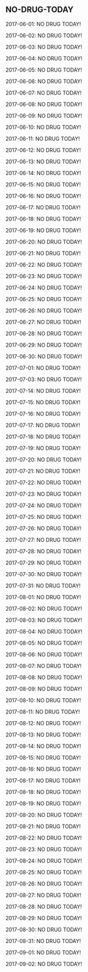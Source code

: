 ## NO-DRUG-TODAY

2017-06-01: NO DRUG TODAY!

2017-06-02: NO DRUG TODAY!

2017-06-03: NO DRUG TODAY!

2017-06-04: NO DRUG TODAY!

2017-06-05: NO DRUG TODAY!

2017-06-06: NO DRUG TODAY!

2017-06-07: NO DRUG TODAY!

2017-06-08: NO DRUG TODAY!

2017-06-09: NO DRUG TODAY!

2017-06-10: NO DRUG TODAY!

2017-06-11: NO DRUG TODAY!

2017-06-12: NO DRUG TODAY!

2017-06-13: NO DRUG TODAY!

2017-06-14: NO DRUG TODAY!

2017-06-15: NO DRUG TODAY!

2017-06-16: NO DRUG TODAY!

2017-06-17: NO DRUG TODAY!

2017-06-18: NO DRUG TODAY!

2017-06-19: NO DRUG TODAY!

2017-06-20: NO DRUG TODAY!

2017-06-21: NO DRUG TODAY!

2017-06-22: NO DRUG TODAY!

2017-06-23: NO DRUG TODAY!

2017-06-24: NO DRUG TODAY!

2017-06-25: NO DRUG TODAY!

2017-06-26: NO DRUG TODAY!

2017-06-27: NO DRUG TODAY!

2017-06-28: NO DRUG TODAY!

2017-06-29: NO DRUG TODAY!

2017-06-30: NO DRUG TODAY!

2017-07-01: NO DRUG TODAY!

2017-07-03: NO DRUG TODAY!

2017-07-14: NO DRUG TODAY!


2017-07-15: NO DRUG TODAY!

2017-07-16: NO DRUG TODAY!

2017-07-17: NO DRUG TODAY!

2017-07-18: NO DRUG TODAY!

2017-07-19: NO DRUG TODAY!

2017-07-20: NO DRUG TODAY!

2017-07-21: NO DRUG TODAY!

2017-07-22: NO DRUG TODAY!

2017-07-23: NO DRUG TODAY!

2017-07-24: NO DRUG TODAY!

2017-07-25: NO DRUG TODAY!

2017-07-26: NO DRUG TODAY!

2017-07-27: NO DRUG TODAY!

2017-07-28: NO DRUG TODAY!

2017-07-29: NO DRUG TODAY!

2017-07-30: NO DRUG TODAY!

2017-07-31: NO DRUG TODAY!

2017-08-01: NO DRUG TODAY!

2017-08-02: NO DRUG TODAY!

2017-08-03: NO DRUG TODAY!

2017-08-04: NO DRUG TODAY!

2017-08-05: NO DRUG TODAY!

2017-08-06: NO DRUG TODAY!

2017-08-07: NO DRUG TODAY!

2017-08-08: NO DRUG TODAY!

2017-08-09: NO DRUG TODAY!

2017-08-10: NO DRUG TODAY!

2017-08-11: NO DRUG TODAY!

2017-08-12: NO DRUG TODAY!

2017-08-13: NO DRUG TODAY!

2017-08-14: NO DRUG TODAY!

2017-08-15: NO DRUG TODAY!

2017-08-16: NO DRUG TODAY!

2017-08-17: NO DRUG TODAY!

2017-08-18: NO DRUG TODAY!

2017-08-19: NO DRUG TODAY!

2017-08-20: NO DRUG TODAY!

2017-08-21: NO DRUG TODAY!

2017-08-22: NO DRUG TODAY!

2017-08-23: NO DRUG TODAY!

2017-08-24: NO DRUG TODAY!

2017-08-25: NO DRUG TODAY!

2017-08-26: NO DRUG TODAY!

2017-08-27: NO DRUG TODAY!

2017-08-28: NO DRUG TODAY!

2017-08-29: NO DRUG TODAY!

2017-08-30: NO DRUG TODAY!

2017-08-31: NO DRUG TODAY!

2017-09-01: NO DRUG TODAY!

2017-09-02: NO DRUG TODAY!

